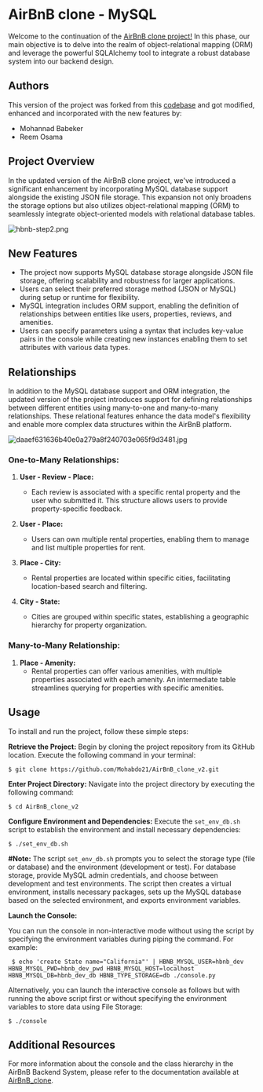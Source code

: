# AirBnB clone - MySQL


Welcome to the continuation of the [AirBnB clone project!](https://github.com/Mohabdo21/AirBnB_clone) In this phase, our main objective is to delve into the realm of object-relational mapping (ORM) and leverage the powerful SQLAlchemy tool to integrate a robust database system into our backend design.

## Authors

This version of the project was forked from this [codebase](https://github.com/justinmajetich/AirBnB_clone.git) and got modified, enhanced and incorporated with the new features by:  

- Mohannad Babeker
- Reem Osama


## Project Overview
  
In the updated version of the AirBnB clone project, we've introduced a significant enhancement by incorporating MySQL database support alongside the existing JSON file storage. This expansion not only broadens the storage options but also utilizes object-relational mapping (ORM) to seamlessly integrate object-oriented models with relational database tables.

![hbnb-step2.png](https://i.postimg.cc/MGrzP7bN/hbnb-step2.png)

## New Features
-   The project now supports MySQL database storage alongside JSON file storage, offering scalability and robustness for larger applications.
-   Users can select their preferred storage method (JSON or MySQL) during setup or runtime for flexibility.
-   MySQL integration includes ORM support, enabling the definition of relationships between entities like users, properties, reviews, and amenities.
- Users can specify parameters using a syntax that includes key-value pairs  in the console while creating new instances enabling them to set attributes with various data types.

## Relationships
In addition to the MySQL database support and ORM integration, the updated version of the project introduces support for defining relationships between different entities using many-to-one and many-to-many relationships. These relational features enhance the data model's flexibility and enable more complex data structures within the AirBnB platform.

![daaef631636b40e0a279a8f240703e065f9d3481.jpg](https://i.postimg.cc/7ZyxR1GQ/daaef631636b40e0a279a8f240703e065f9d3481.jpg)


### One-to-Many Relationships:

1.  **User - Review - Place:**
    
    -   Each review is associated with a specific rental property and the user who submitted it. This structure allows users to provide property-specific feedback.
2.  **User - Place:**
    
    -   Users can own multiple rental properties, enabling them to manage and list multiple properties for rent.
3.  **Place - City:**
    
    -   Rental properties are located within specific cities, facilitating location-based search and filtering.
4.  **City - State:**
    
    -   Cities are grouped within specific states, establishing a geographic hierarchy for property organization.

### Many-to-Many Relationship:

1.  **Place - Amenity:**
    -   Rental properties can offer various amenities, with multiple properties associated with each amenity. An intermediate table streamlines querying for properties with specific amenities.

## Usage
To install and run the project, follow these simple steps:

**Retrieve the Project:**
Begin by cloning the project repository from its GitHub location. Execute the following command in your terminal:

    $ git clone https://github.com/Mohabdo21/AirBnB_clone_v2.git

**Enter Project Directory:**
Navigate into the project directory by executing the following command:

    $ cd AirBnB_clone_v2
    
**Configure Environment and Dependencies:**
Execute the  `set_env_db.sh`  script to establish the environment and install necessary dependencies:

    $ ./set_env_db.sh

**#Note:** The script `set_env_db.sh`  prompts you to select the storage type (file or database) and the environment (development or test).
For database storage, provide MySQL admin credentials, and choose between development and test environments.
The script then creates a virtual environment, installs necessary packages, sets up the MySQL database based on the selected environment, and exports environment variables.

**Launch the Console:**

You can run the console in non-interactive mode without using the script by specifying the environment variables during piping the command. For example:

```
 $ echo 'create State name="California"' | HBNB_MYSQL_USER=hbnb_dev HBNB_MYSQL_PWD=hbnb_dev_pwd HBNB_MYSQL_HOST=localhost HBNB_MYSQL_DB=hbnb_dev_db HBNB_TYPE_STORAGE=db ./console.py 
```
Alternatively, you can launch the interactive console as follows but with running the above script first or without specifying the environment variables to store data using File Storage:

    $ ./console

## Additional Resources
For more information about the console and the class hierarchy in the AirBnB Backend System, please refer to the documentation available at [AirBnB_clone](https://github.com/Mohabdo21/AirBnB_clone/tree/824b17f030aa8a129e69de9dfff4c9f8f260e551/#).
